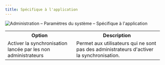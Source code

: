 ```yaml
---
title: Spécifique à l'application
---
```

![Administration – Paramètres du système – Spécifique à l'application](https://webdevolutions.azureedge.net/docs/fr/server/ServerOp2043.png) 

<table>
	<tr>
		<th>
Option 
		</th>
		<th>
Description 
		</th>
	</tr>
	<tr>
		<td>
Activer la synchronisation lancée par les non administrateurs 
		</td>
		<td>
Permet aux utilisateurs qui ne sont pas des administrateurs d'activer la synchronisation. 
		</td>
	</tr>
</table>


